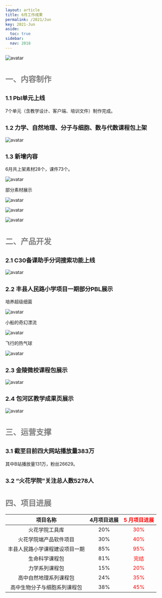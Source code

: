 ```yaml
---
layout: article
title: 6月工作成果
permalink: /2021/Jun
key: 2021-Jun
aside:
  toc: true
sidebar:
  nav: 2018
---
```



<bro/><bro/>

![avatar](60000.png)

# <font size="5" color="gray">一、内容制作</font>

## <font size="4" >1.1 Pbl单元上线</font>

7个单元（含教学设计、客户端、培训文件）制作完成。

## <font size="4" >1.2 力学、自然地理、分子与细胞、数与代数课程包上架</font>

![avatar](6005.png)

## <font size="4" >1.3 新增内容</font>

6月共上架素材28个，课件73个。

![avatar](6001.png)

部分素材展示

![avatar](6002.png)

![avatar](6003.png)

![avatar](6004.png)

# <font size="5" color="gray">二、产品开发</font>

## <font size="4" >2.1 C30备课助手分词搜索功能上线</font>

![avatar](5506.png)

## <font size="4" >2.2 丰县人民路小学项目一期部分PBL展示</font>

培养超级细菌

![avatar](5602.png)

小船的奇幻漂流

![avatar](5603.png)

飞行的热气球

![avatar](5604.png)

## <font size="4" >2.3 金陵微校课程包展示</font>

![avatar](5605.png)

## <font size="4" >2.4 包河区教学成果页展示</font>

![avatar](5606.png)

# <font size="5" color="gray">三、运营支撑</font>

## <font size="4" >3.1 截至目前四大网站播放量383万</font>

其中B站播放量131万，粉丝26629。

## <font size="4" >3.2 “火花学院”关注总人数5278人</font>

# <font size="5" color="gray">四、项目进展</font>
 
| 项目名称 |  4月项目进展  |<font color="red">5 月项目进展 </font> | 
|:-------------:|:------:|:------:|
|火花学院工具库 |	20%|<font color="red">30%</font>|
|火花学院端产品软件项目	|30%|<font color="red">40%</font>|
|丰县人民路小学课程建设项目一期	|85%|<font color="red">95%</font>|
|生命科学课程包	|81%|<font color="red">完结</font>|
|力学系列课程包	|15%|<font color="red">20%</font>|
|高中自然地理系列课程包	|24%|<font color="red">35%</font>|
|高中生物分子与细胞系列课程包	|38%|<font color="red">45%</font>|







